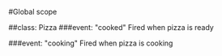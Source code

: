 #Global scope
<a name="Pizza"></a>

##class: Pizza
###event: "cooked"
Fired when pizza is ready

###event: "cooking"
Fired when pizza is cooking

